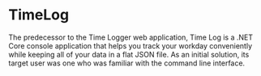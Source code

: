 # TimeLog
The predecessor to the Time Logger web application, Time Log is a .NET Core console application that helps you track your workday conveniently while keeping all of your data in a flat JSON file. As an initial solution, its target user was one who was familiar with the command line interface.
